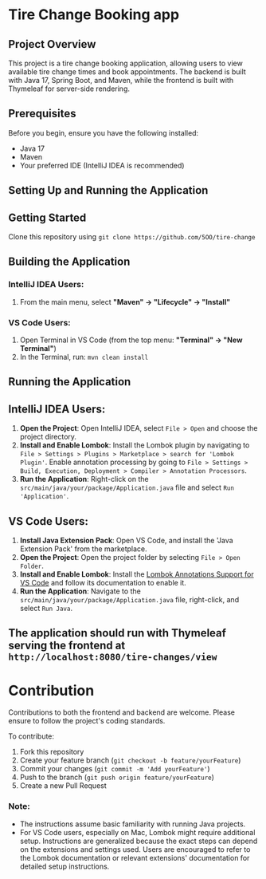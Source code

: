 # Tire Change Booking app

## Project Overview

This project is a tire change booking application, allowing users to view available tire change times and book appointments. The backend is built with Java 17, Spring Boot, and Maven, while the frontend is built with Thymeleaf for server-side rendering.

## Prerequisites

Before you begin, ensure you have the following installed:
- Java 17
- Maven
- Your preferred IDE (IntelliJ IDEA is recommended)

## Setting Up and Running the Application
## Getting Started

Clone this repository using `git clone https://github.com/5OO/tire-change`


## Building the Application

### IntelliJ IDEA Users:
1. From the main menu, select **"Maven" -> "Lifecycle" -> "Install"**

### VS Code Users:
1. Open Terminal in VS Code (from the top menu: **"Terminal" -> "New Terminal"**)
2. In the Terminal, run: `mvn clean install`

## Running the Application

## IntelliJ IDEA Users:
1. **Open the Project**: Open IntelliJ IDEA, select `File > Open` and choose the project directory.
2. **Install and Enable Lombok**: Install the Lombok plugin by navigating to `File > Settings > Plugins > Marketplace > search for 'Lombok Plugin'`. Enable annotation processing by going to `File > Settings > Build, Execution, Deployment > Compiler > Annotation Processors`.
3. **Run the Application**: Right-click on the `src/main/java/your/package/Application.java` file and select `Run 'Application'`.

## VS Code Users:
1. **Install Java Extension Pack**: Open VS Code, and install the 'Java Extension Pack' from the marketplace.
2. **Open the Project**: Open the project folder by selecting `File > Open Folder`.
3. **Install and Enable Lombok**: Install the [Lombok Annotations Support for VS Code](https://marketplace.visualstudio.com/items?itemName=GabrielBB.vscode-lombok) and follow its documentation to enable it.
4. **Run the Application**: Navigate to the `src/main/java/your/package/Application.java` file, right-click, and select `Run Java`.


## The application should run with Thymeleaf **serving the frontend at** `http://localhost:8080/tire-changes/view` ##


# Contribution

Contributions to both the frontend and backend are welcome. Please ensure to follow the project's coding standards.

To contribute:
1. Fork this repository
2. Create your feature branch (`git checkout -b feature/yourFeature`)
3. Commit your changes (`git commit -m 'Add yourFeature'`)
4. Push to the branch (`git push origin feature/yourFeature`)
5. Create a new Pull Request

### Note:

- The instructions assume basic familiarity with running Java projects.
- For VS Code users, especially on Mac, Lombok might require additional setup. Instructions are generalized because the exact steps can depend on the extensions and settings used. Users are encouraged to refer to the Lombok documentation or relevant extensions' documentation for detailed setup instructions.